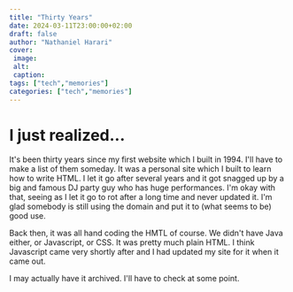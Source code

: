 ```yaml
---
title: "Thirty Years"
date: 2024-03-11T23:00:00+02:00
draft: false
author: "Nathaniel Harari"
cover:
 image:
 alt:
 caption: 
tags: ["tech","memories"]
categories: ["tech","memories"]
---
```

# I just realized...

It's been thirty years since my first website which I built in 1994. I'll have to make a list of them someday. It was a personal site which I built to learn how to write HTML. I let it go after several years and it got snagged up by a big and famous DJ party guy who has huge performances. I'm okay with that, seeing as I let it go to rot after a long time and never updated it. I'm glad somebody is still using the domain and put it to (what seems to be) good use.

Back then, it was all hand coding the HMTL of course. We didn't have Java either, or Javascript, or CSS. It was pretty much plain HTML. I think Javascript came very shortly after and I had updated my site for it when it came out.

I may actually have it archived. I'll have to check at some point.



